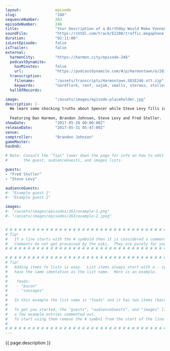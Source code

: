 ```yaml
---
layout:               episode
slug:                 "246"
sequenceNumber:       263
episodeNumber:        246
title:                "Your Description of a Birthday Would Make Vonnegut Kill Himself"
soundFile:            "https://chtbl.com/track/E2288/traffic.megaphone.fm/STA3180026616.mp3?updated=1596760999"
duration:             "02:11:00"
isLostEpisode:        false
isTrailer:            false
external:
  harmonCity:         "https://harmon.city/episode-246"
  podcastDynamite:
    hasMinutes:       false
    url:              "https://podcastdynamite.com/#/p/Harmontown/e/263/246"
  transcription:
    filename:         "/assets/transcripts/Harmontown.S01E246.vtt.zip"
    keywords:         "nordflork, renf, sajak, smalls, stereos, stoller, dass, realizations, restraining, pugs, pug, malibu, spec, poachers, edibles, meth, savvy, poacher, scoot, mushrooms, ivory, 1990, 1989, aye, fred"
  hallOfRecords:      

image:                "/assets/images/episode-placeholder.jpg"
description: |-
  We learn some shocking truths about Spencer while Steve Levy fills in for him, Fred Stoller delves deep into the writing process of Seinfeld, Dan suspects our guest comptroller (Brandon Johnson) is a time traveler.
  
  Featuring Dan Harmon, Brandon Johnson, Steve Levy and Fred Stoller.
showDate:             "2017-05-28 00:00:00Z"
releaseDate:          "2017-05-31 05:47:00Z"
venue:                
comptroller:          "Brandon Johnson"
gameMaster:           
hasDnD:               

# Note: Consult the "Tips" lower down the page for info on how to edit
#       the guest, audienceGuests, and images lists.

guests:
- "Fred Stoller"
- "Steve Levy"

audienceGuests:
#- "Example guest 1"
#- "Example guest 2"

images:
#- "/assets/images/episodes/263/example-1.png"
#- "/assets/images/episodes/263/example-2.jpeg"


# # # # # # # # # # # # # # # # # # # # # # # # # # # # # # # # # # # # # # # # # # # # #
# Tip!
#   If a line starts with the # symbold then it is considered a comment.
#   Comments do not get processed by the wiki.  They are purely for your information.
# # # # # # # # # # # # # # # # # # # # # # # # # # # # # # # # # # # # # # # # # # # # #

# # # # # # # # # # # # # # # # # # # # # # # # # # # # # # # # # # # # # # # # # # # # #
# Tip!
#   Adding items to lists is easy.  List items always start with a - symbol and have
#   have the same identation as the list name.  Here is an example.
#
#    foods:
#    - "bacon"
#    - "sausages"
#
#   In this example the list name is "foods" and it has two items (bacon, and sausages).
#
#   To get you started, the "guests", "audienceGuests", and "images" lists below have
#   a few example entries commented out.
#   To start using them remove the # symbol from the start of the line.
#
# # # # # # # # # # # # # # # # # # # # # # # # # # # # # # # # # # # # # # # # # # # # #
---
```


<!-- The episode description will be rendered here -->
{{ page.description }}

<!-- Add your content BELOW here -->
<!-- vvvvvvvvvvvvvvvvvvvvvvvvvvv -->




<!-- ^^^^^^^^^^^^^^^^^^^^^^^^^^^ -->
<!-- Add your content ABOVE here -->

<!-- The episode gallery will be rendered here -->
